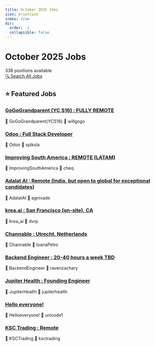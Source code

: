 ```yaml
---
title: October 2025 Jobs
icon: briefcase
index: true
dir:
  order: -1
  collapsible: false
---
```


# October 2025 Jobs

<div class="jobs-header">
  <div class="jobs-count">338 positions available</div>
  <a href="./all-jobs.html" class="search-all-button">🔍 Search All Jobs</a>
</div>

## ⭐ Featured Jobs

<div class="featured-jobs">
  <div class="featured-job">
    <h3><a href="/jobs/October-2025/willgogo-GoGoGrandparent(YCS16)-FULLYREMOTE-Full-time-ESTtimezone-%24100k-%24200k(partiallylocation-">GoGoGrandparent (YC S16) : FULLY REMOTE</a></h3>
    <div class="job-meta">
      <span class="company">🏢 GoGoGrandparent(YCS16)</span>
      <span class="author">👤 willgogo</span>
    </div>
  </div>
  <div class="featured-job">
    <h3><a href="/jobs/October-2025/spiksla-Odoo-FullStackDeveloper-Full-time-Visa%2B%E2%82%AC10kSigningBonus">Odoo : Full Stack Developer</a></h3>
    <div class="job-meta">
      <span class="company">🏢 Odoo</span>
      <span class="author">👤 spiksla</span>
    </div>
  </div>
  <div class="featured-job">
    <h3><a href="/jobs/October-2025/cheq-ImprovingSouthAmerica-REMOTE(LATAM)-Full-Time_">Improving South America : REMOTE (LATAM)</a></h3>
    <div class="job-meta">
      <span class="company">🏢 ImprovingSouthAmerica</span>
      <span class="author">👤 cheq</span>
    </div>
  </div>
  <div class="featured-job">
    <h3><a href="/jobs/October-2025/agnivade-AdalatAI-Remote(India_butopentoglobalforexceptionalcandidates)">Adalat AI : Remote (India, but open to global for exceptional candidates)</a></h3>
    <div class="job-meta">
      <span class="company">🏢 AdalatAI</span>
      <span class="author">👤 agnivade</span>
    </div>
  </div>
  <div class="featured-job">
    <h3><a href="/jobs/October-2025/dvrp-krea_ai-SanFrancisco(on-site)_CA">krea.ai : San Francisco (on-site), CA</a></h3>
    <div class="job-meta">
      <span class="company">🏢 krea_ai</span>
      <span class="author">👤 dvrp</span>
    </div>
  </div>
  <div class="featured-job">
    <h3><a href="/jobs/October-2025/IoanaPetro-Channable-Utrecht_Netherlands-ONSITE">Channable : Utrecht, Netherlands</a></h3>
    <div class="job-meta">
      <span class="company">🏢 Channable</span>
      <span class="author">👤 IoanaPetro</span>
    </div>
  </div>
  <div class="featured-job">
    <h3><a href="/jobs/October-2025/ravenzachary-BackendEngineer-20-40hoursaweekTBD-Contractorcontract-to-hire">Backend Engineer : 20-40 hours a week TBD</a></h3>
    <div class="job-meta">
      <span class="company">🏢 BackendEngineer</span>
      <span class="author">👤 ravenzachary</span>
    </div>
  </div>
  <div class="featured-job">
    <h3><a href="/jobs/October-2025/jupiterhealth-JupiterHealth-FoundingEngineer-Full-Time-%24200K%2BequityJupiterisbuildingabetterappr">Jupiter Health : Founding Engineer</a></h3>
    <div class="job-meta">
      <span class="company">🏢 JupiterHealth</span>
      <span class="author">👤 jupiterhealth</span>
    </div>
  </div>
  <div class="featured-job">
    <h3><a href="/jobs/October-2025/unicode1-Helloeveryone!">Hello everyone!</a></h3>
    <div class="job-meta">
      <span class="company">🏢 Helloeveryone!</span>
      <span class="author">👤 unicode1</span>
    </div>
  </div>
  <div class="featured-job">
    <h3><a href="/jobs/October-2025/ksctrading-KSCTrading-Remote-Full-Time-SeniorBackendSoftwareEngineer-%24150kto%24200kUSD">KSC Trading : Remote</a></h3>
    <div class="job-meta">
      <span class="company">🏢 KSCTrading</span>
      <span class="author">👤 ksctrading</span>
    </div>
  </div>
</div>